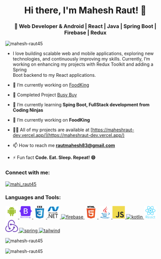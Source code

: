 <h1 align="center">Hi there, I'm Mahesh Raut! 👋</h1>
<h3 align="center">🚀 Web Developer & Android | React | Java | Spring Boot | Firebase | Redux</h3>

<p align="left"> <img src="https://komarev.com/ghpvc/?username=mahesh-raut45&label=Profile%20views&color=0e75b6&style=flat" alt="mahesh-raut45" /> </p>


- I love building scalable web and mobile applications, exploring new technologies, and continuously improving my skills. Currently, I’m working on enhancing my projects with Redux Toolkit and adding a Spring     
   Boot backend to my React applications.

- 🔭 I’m currently working on [FoodKing](https://food-king-restaurant-web-app.vercel.app/)
- 🔭 Completed Project [Busy Buy](https://busy-buy-gamma.vercel.app/)

- 🌱 I’m currently learning **Sping Boot, FullStack development from Coding Ninjas**

- 🔭 I’m currently working on **FoodKing**

- 👨‍💻 All of my projects are available at [https://maheshraut-dev.vercel.app/](https://maheshraut-dev.vercel.app/)

- 📫 How to reach me **rautmahesh83@gmail.com**

- ⚡ Fun fact **Code. Eat. Sleep. Repeat! 😄**

<h3 align="left">Connect with me:</h3>
<p align="left">
<a href="https://instagram.com/mahi_raut45" target="blank"><img align="center" src="https://raw.githubusercontent.com/rahuldkjain/github-profile-readme-generator/master/src/images/icons/Social/instagram.svg" alt="mahi_raut45" height="30" width="40" /></a>
</p>

<h3 align="left">Languages and Tools:</h3>
<p align="left"> <a href="https://developer.android.com" target="_blank" rel="noreferrer"> <img src="https://raw.githubusercontent.com/devicons/devicon/master/icons/android/android-original-wordmark.svg" alt="android" width="40" height="40"/> </a> <a href="https://getbootstrap.com" target="_blank" rel="noreferrer"> <img src="https://raw.githubusercontent.com/devicons/devicon/master/icons/bootstrap/bootstrap-plain-wordmark.svg" alt="bootstrap" width="40" height="40"/> </a> <a href="https://www.w3schools.com/css/" target="_blank" rel="noreferrer"> <img src="https://raw.githubusercontent.com/devicons/devicon/master/icons/css3/css3-original-wordmark.svg" alt="css3" width="40" height="40"/> </a> <a href="https://dotnet.microsoft.com/" target="_blank" rel="noreferrer"> <img src="https://raw.githubusercontent.com/devicons/devicon/master/icons/dot-net/dot-net-original-wordmark.svg" alt="dotnet" width="40" height="40"/> </a> <a href="https://firebase.google.com/" target="_blank" rel="noreferrer"> <img src="https://www.vectorlogo.zone/logos/firebase/firebase-icon.svg" alt="firebase" width="40" height="40"/> </a> <a href="https://www.w3.org/html/" target="_blank" rel="noreferrer"> <img src="https://raw.githubusercontent.com/devicons/devicon/master/icons/html5/html5-original-wordmark.svg" alt="html5" width="40" height="40"/> </a> <a href="https://www.java.com" target="_blank" rel="noreferrer"> <img src="https://raw.githubusercontent.com/devicons/devicon/master/icons/java/java-original.svg" alt="java" width="40" height="40"/> </a> <a href="https://developer.mozilla.org/en-US/docs/Web/JavaScript" target="_blank" rel="noreferrer"> <img src="https://raw.githubusercontent.com/devicons/devicon/master/icons/javascript/javascript-original.svg" alt="javascript" width="40" height="40"/> </a> <a href="https://kotlinlang.org" target="_blank" rel="noreferrer"> <img src="https://www.vectorlogo.zone/logos/kotlinlang/kotlinlang-icon.svg" alt="kotlin" width="40" height="40"/> </a> <a href="https://reactjs.org/" target="_blank" rel="noreferrer"> <img src="https://raw.githubusercontent.com/devicons/devicon/master/icons/react/react-original-wordmark.svg" alt="react" width="40" height="40"/> </a> <a href="https://redux.js.org" target="_blank" rel="noreferrer"> <img src="https://raw.githubusercontent.com/devicons/devicon/master/icons/redux/redux-original.svg" alt="redux" width="40" height="40"/> </a> <a href="https://spring.io/" target="_blank" rel="noreferrer"> <img src="https://www.vectorlogo.zone/logos/springio/springio-icon.svg" alt="spring" width="40" height="40"/> </a> <a href="https://tailwindcss.com/" target="_blank" rel="noreferrer"> <img src="https://www.vectorlogo.zone/logos/tailwindcss/tailwindcss-icon.svg" alt="tailwind" width="40" height="40"/> </a> </p>

<p><img align="center" src="https://github-readme-stats.vercel.app/api/top-langs?username=mahesh-raut45&show_icons=true&locale=en&layout=compact" alt="mahesh-raut45" /></p>

<p><img align="center" src="https://github-readme-streak-stats.herokuapp.com/?user=mahesh-raut45&" alt="mahesh-raut45" /></p>

